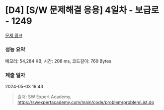 # [D4] [S/W 문제해결 응용] 4일차 - 보급로 - 1249 

[문제 링크](https://swexpertacademy.com/main/code/problem/problemDetail.do?contestProbId=AV15QRX6APsCFAYD) 

### 성능 요약

메모리: 54,284 KB, 시간: 208 ms, 코드길이: 769 Bytes

### 제출 일자

2024-05-03 16:43



> 출처: SW Expert Academy, https://swexpertacademy.com/main/code/problem/problemList.do